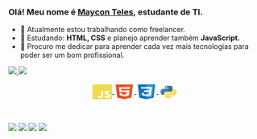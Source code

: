 ### Olá! Meu nome é <a href="https://www.instagram.com/maycon_teles_s2/"> Maycon Teles</a>, estudante de TI.


- 🔭 Atualmente estou trabalhando como freelancer.
- 🌱 Estudando: <strong>HTML, CSS</strong> e planejo aprender também <strong>JavaScript.</strong> 
- 👯 Procuro me dedicar para aprender cada vez mais tecnologias para poder ser um bom profissional.

<div>
  <a href="https://github.com/MicroTelix">
  <img height="100em" src="https://github-readme-stats.vercel.app/api?username=MicroTelix&show_icons=true&theme=radical&include_all_commits=true&count_private=true"/>
  <img height="100em" src="https://github-readme-stats.vercel.app/api/top-langs/?username=MicroTelix&layout=compact&langs_count=7&theme=radical"/>
</div>

  <div align="center" style="display: inline_block"><br>
  <img align="center" alt="Maycon-Js" height="30" width="40" src="https://raw.githubusercontent.com/devicons/devicon/master/icons/javascript/javascript-plain.svg">
  <img align="center" alt="Maycon-HTML" height="30" width="40" src="https://raw.githubusercontent.com/devicons/devicon/master/icons/html5/html5-original.svg">
  <img align="center" alt="Maycon-CSS" height="30" width="40" src="https://raw.githubusercontent.com/devicons/devicon/master/icons/css3/css3-original.svg">
  <img align="center" alt="Maycon-Python" height="30" width="40" src="https://raw.githubusercontent.com/devicons/devicon/master/icons/python/python-original.svg">
      
 <br>
</div>
  
 ##
  
  <br>
<div> 
  <a href="https://www.instagram.com/maycon_teles_s2/" target="_blank"><img src="https://img.shields.io/badge/-Instagram-%23E4405F?style=for-the-badge&logo=instagram&logoColor=white" target="_blank"></a>
  <a href = "mailto:mayconcteles@gmail.com"><img src="https://img.shields.io/badge/-Gmail-%23333?style=for-the-badge&logo=gmail&logoColor=white" target="_blank"></a>
  <a href="https://www.linkedin.com/in/maycon-teles-a737371b3/" target="_blank"><img src="https://img.shields.io/badge/-LinkedIn-%230077B5?style=for-the-badge&logo=linkedin&logoColor=white" target="_blank"></a>
   <a href="https://api.whatsapp.com/send?phone=5561984358726" target="_blank"><img src="https://img.shields.io/badge/WhatsApp-25D366?style=for-the-badge&logo=whatsapp&logoColor=white"></a>
 
 
</div>

